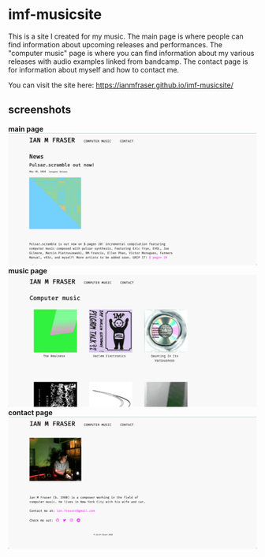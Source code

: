 # imf-musicsite
This is a site I created for my music. The main page is where people can find information about upcoming releases and performances. The "computer music" page is where you can find information about my various releases with audio examples linked from bandcamp. The contact page is for information about myself and how to contact me. 

You can visit the site here: https://ianmfraser.github.io/imf-musicsite/

## screenshots 
**main page**
![main page](./markdown-images/main.png)
**music page**
![music page](/markdown-images/music.png)
**contact page**
![contact page](/markdown-images/contact.png)
